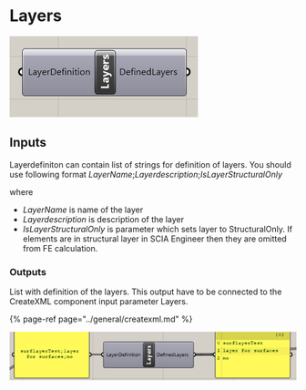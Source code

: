 # Layers

![Layers component](../../../.gitbook/assets/layerscomponent.png)

## Inputs

Layerdefiniton can contain list of strings for definition of layers. You should use following format _LayerName_;_Layerdescription_;_IsLayerStructuralOnly_

where

* _LayerName_  is name of the layer
* _Layerdescription_ is description of the layer
* _IsLayerStructuralOnly_ is parameter which sets layer to StructuralOnly. If elements are in structural layer in SCIA Engineer then they are omitted from FE calculation.

### Outputs

List with definition of the layers. This output have to be connected to the CreateXML component input parameter Layers.

{% page-ref page="../general/createxml.md" %}



![](../../../.gitbook/assets/esampleoflayerdefinition.png)



